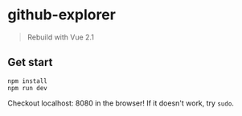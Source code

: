 # github-explorer

> Rebuild with Vue 2.1

## Get start

```
npm install
npm run dev
```

Checkout localhost: 8080 in the browser! If it doesn't work, try `sudo`.

